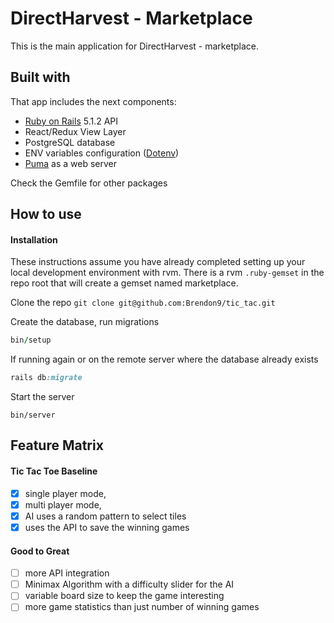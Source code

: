 # DirectHarvest - Marketplace

This is the main application for DirectHarvest - marketplace.

## Built with

That app includes the next components:

- [Ruby on Rails](https://github.com/rails/rails/commits/master) 5.1.2 API
- React/Redux View Layer
- PostgreSQL database
- ENV variables configuration ([Dotenv](https://github.com/bkeepers/dotenv))
- [Puma](http://puma.io/) as a web server

Check the Gemfile for other packages

## How to use

#### Installation

These instructions assume you have already completed setting up your local development environment with rvm.
There is a rvm `.ruby-gemset` in the repo root that will create a gemset named marketplace.

Clone the repo
`git clone git@github.com:Brendon9/tic_tac.git`

Create the database, run migrations
```ruby
bin/setup
```

If running again or on the remote server where the database already exists

```ruby
rails db:migrate
```

Start the server

```
bin/server
```

## Feature Matrix

#### Tic Tac Toe Baseline

- [x] single player mode,
- [x] multi player mode,
- [x] AI uses a random pattern to select tiles
- [x] uses the API to save the winning games

#### Good to Great

- [ ] more API integration
- [ ] Minimax Algorithm with a difficulty slider for the AI
- [ ] variable board size to keep the game interesting
- [ ] more game statistics than just number of winning games
